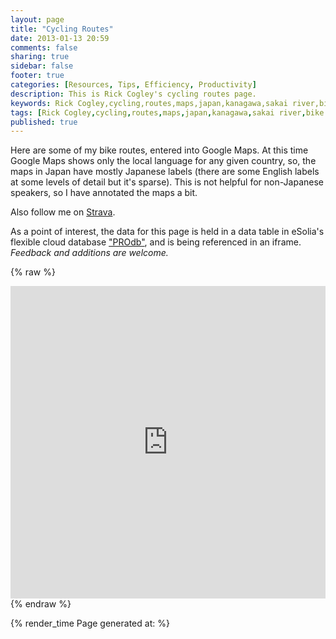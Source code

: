 ```yaml
---
layout: page
title: "Cycling Routes"
date: 2013-01-13 20:59
comments: false
sharing: true
sidebar: false
footer: true
categories: [Resources, Tips, Efficiency, Productivity]
description: This is Rick Cogley's cycling routes page.
keywords: Rick Cogley,cycling,routes,maps,japan,kanagawa,sakai river,bike path,kml
tags: [Rick Cogley,cycling,routes,maps,japan,kanagawa,sakai river,bike path,kml]
published: true
---
```

Here are some of my bike routes, entered into Google Maps. At this time Google Maps shows only the local language for any given country, so, the maps in Japan have mostly Japanese labels (there are some English labels at some levels of detail but it's sparse). This is not helpful for non-Japanese speakers, so I have annotated the maps a bit. 

Also follow me on [Strava](http://app.strava.com/athletes/1097516).

As a point of interest, the data for this page is held in a data table in eSolia's flexible cloud database ["PROdb"](http://www.esolia.com/prodb), and is being referenced in an iframe. _Feedback and additions are welcome._

{% raw %} 
<iframe width='100%' height='500' frameborder='0' allowtransparency='true' scrolling='yes' src='https://pro.dbflex.net/secure/embedded/db/15331/view.aspx?id=983339'></iframe>
{% endraw %}

{% render_time Page generated at: %}